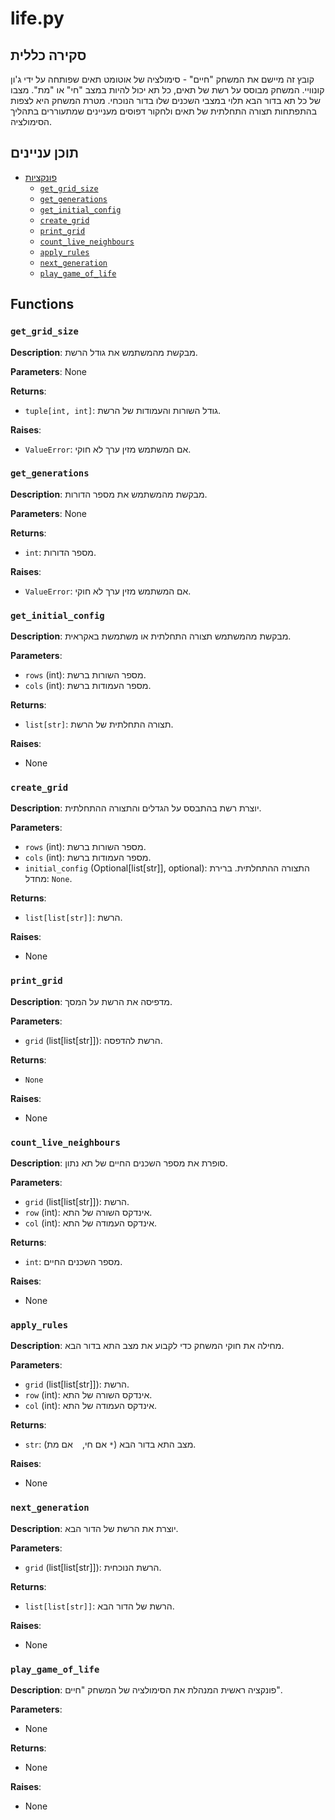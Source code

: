 # life.py

## סקירה כללית

קובץ זה מיישם את המשחק "חיים" - סימולציה של אוטומט תאים שפותחה על ידי ג'ון קונוויי. המשחק מבוסס על רשת של תאים, כל תא יכול להיות במצב "חי" או "מת". מצבו של כל תא בדור הבא תלוי במצבי השכנים שלו בדור הנוכחי. מטרת המשחק היא לצפות בהתפתחות תצורה התחלתית של תאים ולחקור דפוסים מעניינים שמתעוררים בתהליך הסימולציה.

## תוכן עניינים

- [פונקציות](#Functions)
  - [`get_grid_size`](#get_grid_size)
  - [`get_generations`](#get_generations)
  - [`get_initial_config`](#get_initial_config)
  - [`create_grid`](#create_grid)
  - [`print_grid`](#print_grid)
  - [`count_live_neighbours`](#count_live_neighbours)
  - [`apply_rules`](#apply_rules)
  - [`next_generation`](#next_generation)
  - [`play_game_of_life`](#play_game_of_life)

## Functions

### `get_grid_size`

**Description**: מבקשת מהמשתמש את גודל הרשת.

**Parameters**:
None

**Returns**:
- `tuple[int, int]`: גודל השורות והעמודות של הרשת.

**Raises**:
- `ValueError`: אם המשתמש מזין ערך לא חוקי.

### `get_generations`

**Description**: מבקשת מהמשתמש את מספר הדורות.

**Parameters**:
None

**Returns**:
- `int`: מספר הדורות.

**Raises**:
- `ValueError`: אם המשתמש מזין ערך לא חוקי.

### `get_initial_config`

**Description**: מבקשת מהמשתמש תצורה התחלתית או משתמשת באקראית.

**Parameters**:
- `rows` (int): מספר השורות ברשת.
- `cols` (int): מספר העמודות ברשת.

**Returns**:
- `list[str]`: תצורה התחלתית של הרשת.

**Raises**:
- None

### `create_grid`

**Description**: יוצרת רשת בהתבסס על הגדלים והתצורה ההתחלתית.

**Parameters**:
- `rows` (int): מספר השורות ברשת.
- `cols` (int): מספר העמודות ברשת.
- `initial_config` (Optional[list[str]], optional): התצורה ההתחלתית. ברירת מחדל: `None`.

**Returns**:
- `list[list[str]]`: הרשת.

**Raises**:
- None

### `print_grid`

**Description**: מדפיסה את הרשת על המסך.

**Parameters**:
- `grid` (list[list[str]]): הרשת להדפסה.

**Returns**:
- `None`

**Raises**:
- None

### `count_live_neighbours`

**Description**: סופרת את מספר השכנים החיים של תא נתון.

**Parameters**:
- `grid` (list[list[str]]): הרשת.
- `row` (int): אינדקס השורה של התא.
- `col` (int): אינדקס העמודה של התא.

**Returns**:
- `int`: מספר השכנים החיים.

**Raises**:
- None

### `apply_rules`

**Description**: מחילה את חוקי המשחק כדי לקבוע את מצב התא בדור הבא.

**Parameters**:
- `grid` (list[list[str]]): הרשת.
- `row` (int): אינדקס השורה של התא.
- `col` (int): אינדקס העמודה של התא.

**Returns**:
- `str`: מצב התא בדור הבא (`*` אם חי, ` ` אם מת).

**Raises**:
- None

### `next_generation`

**Description**: יוצרת את הרשת של הדור הבא.

**Parameters**:
- `grid` (list[list[str]]): הרשת הנוכחית.

**Returns**:
- `list[list[str]]`: הרשת של הדור הבא.

**Raises**:
- None

### `play_game_of_life`

**Description**: פונקציה ראשית המנהלת את הסימולציה של המשחק "חיים".

**Parameters**:
- None

**Returns**:
- None

**Raises**:
- None